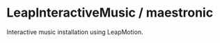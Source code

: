 LeapInteractiveMusic / maestronic
====================

Interactive music installation using LeapMotion.
